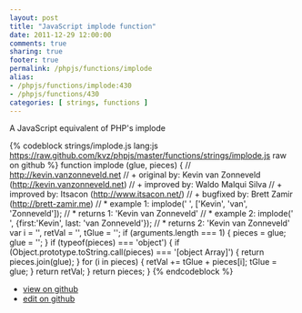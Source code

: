 ```yaml
---
layout: post
title: "JavaScript implode function"
date: 2011-12-29 12:00:00
comments: true
sharing: true
footer: true
permalink: /phpjs/functions/implode
alias:
- /phpjs/functions/implode:430
- /phpjs/functions/430
categories: [ strings, functions ]
---
```

A JavaScript equivalent of PHP's implode
<!-- more -->
{% codeblock strings/implode.js lang:js https://raw.github.com/kvz/phpjs/master/functions/strings/implode.js raw on github %}
function implode (glue, pieces) {
    // http://kevin.vanzonneveld.net
    // +   original by: Kevin van Zonneveld (http://kevin.vanzonneveld.net)
    // +   improved by: Waldo Malqui Silva
    // +   improved by: Itsacon (http://www.itsacon.net/)
    // +   bugfixed by: Brett Zamir (http://brett-zamir.me)
    // *     example 1: implode(' ', ['Kevin', 'van', 'Zonneveld']);
    // *     returns 1: 'Kevin van Zonneveld'
    // *     example 2: implode(' ', {first:'Kevin', last: 'van Zonneveld'});
    // *     returns 2: 'Kevin van Zonneveld'
    var i = '',
        retVal = '',
        tGlue = '';
    if (arguments.length === 1) {
        pieces = glue;
        glue = '';
    }
    if (typeof(pieces) === 'object') {
        if (Object.prototype.toString.call(pieces) === '[object Array]') {
            return pieces.join(glue);
        } 
        for (i in pieces) {
            retVal += tGlue + pieces[i];
            tGlue = glue;
        }
        return retVal;
    }
    return pieces;
}
{% endcodeblock %}
<ul>
 <li><a href="https://github.com/kvz/phpjs/blob/master/functions/strings/implode.js">view on github</a></li>
 <li><a href="https://github.com/kvz/phpjs/edit/master/functions/strings/implode.js">edit on github</a></li>
</ul>

